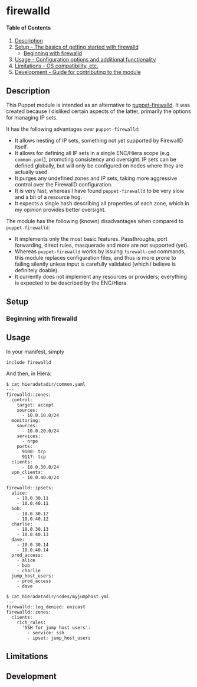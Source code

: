 # firewalld

#### Table of Contents

1. [Description](#description)
2. [Setup - The basics of getting started with firewalld](#setup)
    * [Beginning with firewalld](#beginning-with-firewalld)
3. [Usage - Configuration options and additional functionality](#usage)
4. [Limitations - OS compatibility, etc.](#limitations)
5. [Development - Guide for contributing to the module](#development)

## Description

This Puppet module is intended as an alternative to
[puppet-firewalld](https://forge.puppet.com/puppet/firewalld).
It was created because I disliked certain aspects of the latter, 
primarily the options for managing IP sets.

It has the following advantages over `puppet-firewalld`:

* It allows nesting of IP sets, something not yet supported
  by FirewallD itself.
* It allows for defining all IP sets in a single ENC/Hiera scope (e.g.
  `common.yaml`), promoting consistency and oversight. IP sets can be 
  defined globally, but will only be configured on nodes where they 
  are actually used.
* It purges any undefined zones and IP sets, taking more
  aggressive control over the FirewallD configuration.
* It is very fast, whereas I have found `puppet-firewalld` to
  be very slow and a bit of a resource hog.
* It expects a single hash describing all properties of each zone, 
  which in my opinion provides better oversight.

The module has the following (known) disadvantages when compared to
`puppet-firewalld`:

* It implements only the most basic features. Passthroughs, port
  forwarding, direct rules, masquerade and more are not supported
  (yet).
* Whereas `puppet-firewalld` works by issuing `firewall-cmd` commands,
  this module replaces configuration files, and thus is more prone to
  failing silently unless input is carefully validated (which I
  believe is definitely doable).
* It currently does not implement any resources or providers;
  everything is expected to be described by the ENC/Hiera.

## Setup

### Beginning with firewalld

## Usage

In your manifest, simply
```
include firewalld
```

And then, in Hiera:
```
$ cat hieradatadir/common.yaml
---
firewalld::zones:
  control:
    target: accept
    sources: 
      - 10.0.10.0/24
  monitoring:
    sources:
      - 10.0.20.0/24
    services:
      - nrpe
    ports:
      9100: tcp
      9117: tcp
  clients:
      - 10.0.30.0/24
  vpn_clients:
      - 10.0.40.0/24

firewalld::ipsets:
  alice:
    - 10.0.30.11
    - 10.0.40.11
  bob:
    - 10.0.30.12
    - 10.0.40.12
  charlie:
    - 10.0.30.13
    - 10.0.40.13
  dave:
    - 10.0.30.14
    - 10.0.40.14
  prod_access:
    - alice
    - bob
    - charlie
  jump_host_users:
    - prod_access
    - dave

$ cat hieradatadir/nodes/myjumphost.yml
---
firewalld::log_denied: unicast
firewalld::zones:
  clients:
    rich_rules:
      'SSH for jump host users':
        - service: ssh
        - ipset: jump_host_users
```

## Limitations

## Development
